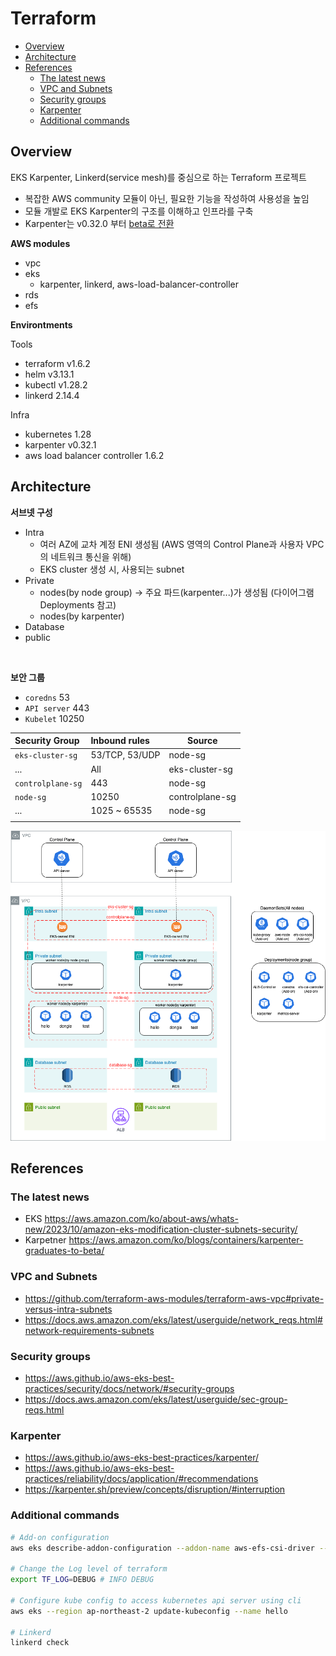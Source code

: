 # Terraform
- [Overview](#overview)
- [Architecture](#architecture)
- [References](#references)
    - [The latest news](#the-latest-news)
    - [VPC and Subnets](#vpc-and-subnets)
    - [Security groups](#security-groups)
    - [Karpenter](#karpenter)
    - [Additional commands](#additional-commands)


## Overview

EKS Karpenter, Linkerd(service mesh)를 중심으로 하는 Terraform 프로젝트
- 복잡한 AWS community 모듈이 아닌, 필요한 기능을 작성하여 사용성을 높임
- 모듈 개발로 EKS Karpenter의 구조를 이해하고 인프라를 구축
- Karpenter는 v0.32.0 부터 [beta로 전환](https://aws.amazon.com/ko/blogs/containers/karpenter-graduates-to-beta/)

**AWS modules**
- vpc
- eks
    - karpenter, linkerd, aws-load-balancer-controller
- rds
- efs

**Environtments**

Tools
- terraform v1.6.2
- helm v3.13.1
- kubectl v1.28.2
- linkerd 2.14.4

Infra
- kubernetes 1.28
- karpenter v0.32.1
- aws load balancer controller 1.6.2

## Architecture

**서브넷 구성**
- Intra
    - 여러 AZ에 교차 계정 ENI 생성됨 (AWS 영역의 Control Plane과 사용자 VPC의 네트워크 통신을 위해)
    - EKS cluster 생성 시, 사용되는 subnet
- Private
    - nodes(by node group) -> 주요 파드(karpenter...)가 생성됨 (다이어그램 Deployments 참고)
    - nodes(by karpenter)
- Database
- public

<br>

**보안 그룹**
- `coredns` 53
- `API server` 443
- `Kubelet` 10250

| Security Group    | Inbound rules  | Source          |
| :---------------- | :------------- | --------------- |
| `eks-cluster-sg`  | 53/TCP, 53/UDP | node-sg         |
| ...               | All            | eks-cluster-sg  |
| `controlplane-sg` | 443            | node-sg         |
| `node-sg`         | 10250          | controlplane-sg |
| ...               | 1025 ~ 65535   | node-sg         |
|                   |                |                 |


![Terraform Architecrue](./docs/architecture/terraform.drawio.png)



## References

### The latest news

- EKS https://aws.amazon.com/ko/about-aws/whats-new/2023/10/amazon-eks-modification-cluster-subnets-security/
- Karpetner https://aws.amazon.com/ko/blogs/containers/karpenter-graduates-to-beta/


### VPC and Subnets
- https://github.com/terraform-aws-modules/terraform-aws-vpc#private-versus-intra-subnets
- https://docs.aws.amazon.com/eks/latest/userguide/network_reqs.html#network-requirements-subnets


### Security groups
- https://aws.github.io/aws-eks-best-practices/security/docs/network/#security-groups
- https://docs.aws.amazon.com/eks/latest/userguide/sec-group-reqs.html


### Karpenter
- https://aws.github.io/aws-eks-best-practices/karpenter/
- https://aws.github.io/aws-eks-best-practices/reliability/docs/application/#recommendations
- https://karpenter.sh/preview/concepts/disruption/#interruption


### Additional commands
```bash
# Add-on configuration
aws eks describe-addon-configuration --addon-name aws-efs-csi-driver --addon-version v1.7.0-eksbuild.1 --query 'configurationSchema' --output text | jq .

# Change the Log level of terraform 
export TF_LOG=DEBUG # INFO DEBUG

# Configure kube config to access kubernetes api server using cli
aws eks --region ap-northeast-2 update-kubeconfig --name hello

# Linkerd
linkerd check

```
